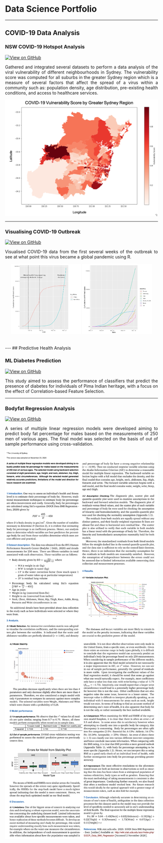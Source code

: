 # Data Science Portfolio
---
## COVID-19 Data Analysis

### NSW COVID-19 Hotspot Analysis

[![View on GitHub](https://img.shields.io/badge/GitHub-View_on_GitHub-blue?logo=GitHub)](https://github.com/apil9944/nsw-covid19-hotspot-analysis)

<p align="justify">
Gathered and integrated several datasets to perform a data analysis of the viral vulnerability of different neighbourhoods in Sydney. The vulnerability score was computed for all suburbs in the greater Sydney region which is a measure of several factors that affect the spread of a virus within a community such as: population density, age distribution, pre-existing health conditions, and access to healthcare services.
</p>
<center><img src="images/covid-heatmap.png"/></center>

---
### Visualising COVID-19 Outbreak

[![View on GitHub](https://img.shields.io/badge/GitHub-View_on_GitHub-blue?logo=GitHub)](https://github.com/apil9944/visualising-covid-19)

<p align="justify">
Visualised COVID-19 data from the first several weeks of the outbreak to see at what point this virus became a global pandemic using R.
</p>
<center><img src="images/visualising-covid-1.png" width="230"/> <img src="images/visualising-covid-2.png" width="230"/></center>

<br> 

</br>
---
## Predictive Health Analysis

### ML Diabetes Prediction

[![View on GitHub](https://img.shields.io/badge/GitHub-View_on_GitHub-blue?logo=GitHub)](https://github.com/apil9944/diabetes-prediction-classifiers)

<p align="justify">
This study aimed to assess the performance of classifiers that predict the presence of diabetes for individuals of Pima Indian heritage, with a focus on the effect of Correlation-based Feature Selection.
</p>

---
### Bodyfat Regression Analysis

[![View on GitHub](https://img.shields.io/badge/GitHub-View_on_GitHub-blue?logo=GitHub)](https://github.com/apil9944/bodyfat-regression-analysis)

<p align="justify">
 A series of multiple linear regression models were developed aiming to predict body fat percentage for males based on the measurements of 250 men of various ages. The final model was selected on the basis of out of sample performance using cross-validation.
</p>
<center><img src="images/bf-1.png"/></center>
<center><img src="images/bf-2.png"/></center>
